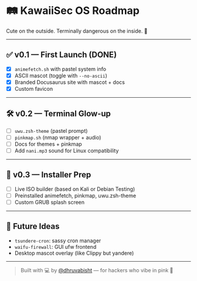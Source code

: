 # 🛤️ KawaiiSec OS Roadmap

Cute on the outside. Terminally dangerous on the inside. 💖

---

## ✅ v0.1 — First Launch (DONE)
- [x] `animefetch.sh` with pastel system info
- [x] ASCII mascot (toggle with `--no-ascii`)
- [x] Branded Docusaurus site with mascot + docs
- [x] Custom favicon

---

## 🛠️ v0.2 — Terminal Glow-up
- [ ] `uwu.zsh-theme` (pastel prompt)
- [ ] `pinkmap.sh` (nmap wrapper + audio)
- [ ] Docs for themes + pinkmap
- [ ] Add `nani.mp3` sound for Linux compatibility

---

## 🧪 v0.3 — Installer Prep
- [ ] Live ISO builder (based on Kali or Debian Testing)
- [ ] Preinstalled animefetch, pinkmap, uwu.zsh-theme
- [ ] Custom GRUB splash screen

---

## 🧁 Future Ideas
- `tsundere-cron`: sassy cron manager
- `waifu-firewall`: GUI ufw frontend
- Desktop mascot overlay (like Clippy but yandere)

---

> Built with 💻 by [@dhruvabisht](https://github.com/dhruvabisht) — for hackers who vibe in pink 🌸 